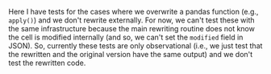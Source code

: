 Here I have tests for the cases where we overwrite a pandas function (e.g., `apply()`) and we don't rewrite externally. For now, we can't test these with the same infrastructure
because the main rewriting routine does not know the cell is modified internally (and so, we can't set the `modified` field in JSON). So, currently these tests are only observational
(i.e., we just test that the rewritten and the original version have the same output) and we don't test the rewritten code.